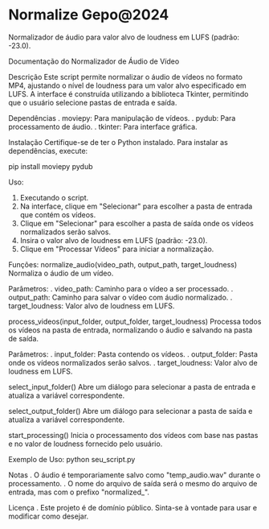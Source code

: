 # Normalize Gepo@2024
Normalizador de áudio para valor alvo de loudness em LUFS (padrão: -23.0).


Documentação do Normalizador de Áudio de Vídeo


Descrição
Este script permite normalizar o áudio de vídeos no formato MP4, ajustando o nível de loudness para um valor alvo especificado em LUFS. A interface é construída utilizando a biblioteca Tkinter, permitindo que o usuário selecione pastas de entrada e saída.

Dependências
 . moviepy: Para manipulação de vídeos.
 . pydub: Para processamento de áudio.
 . tkinter: Para interface gráfica.
 
Instalação
Certifique-se de ter o Python instalado. Para instalar as dependências, execute:

pip install moviepy pydub

Uso:
1. Executando o script.
2. Na interface, clique em "Selecionar" para escolher a pasta de entrada que contém os vídeos.
3. Clique em "Selecionar" para escolher a pasta de saída onde os vídeos normalizados serão salvos.
4. Insira o valor alvo de loudness em LUFS (padrão: -23.0).
5. Clique em "Processar Vídeos" para iniciar a normalização.

Funções:
normalize_audio(video_path, output_path, target_loudness)
Normaliza o áudio de um vídeo.

Parâmetros:
 . video_path: Caminho para o vídeo a ser processado.
 . output_path: Caminho para salvar o vídeo com áudio normalizado.
 . target_loudness: Valor alvo de loudness em LUFS.
 
process_videos(input_folder, output_folder, target_loudness)
Processa todos os vídeos na pasta de entrada, normalizando o áudio e salvando na pasta de saída.

Parâmetros:
 . input_folder: Pasta contendo os vídeos.
 . output_folder: Pasta onde os vídeos normalizados serão salvos.
 . target_loudness: Valor alvo de loudness em LUFS.
 
select_input_folder()
Abre um diálogo para selecionar a pasta de entrada e atualiza a variável correspondente.

select_output_folder()
Abre um diálogo para selecionar a pasta de saída e atualiza a variável correspondente.

start_processing()
Inicia o processamento dos vídeos com base nas pastas e no valor de loudness fornecido pelo usuário.

Exemplo de Uso:
python seu_script.py

Notas
 . O áudio é temporariamente salvo como "temp_audio.wav" durante o processamento.
 . O nome do arquivo de saída será o mesmo do arquivo de entrada, mas com o prefixo "normalized_".
 
Licença
 . Este projeto é de domínio público. Sinta-se à vontade para usar e modificar como desejar.
